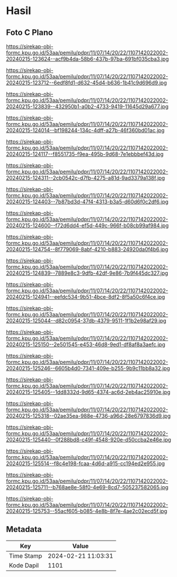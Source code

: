 # Hasil

## Foto C Plano

https://sirekap-obj-formc.kpu.go.id/53aa/pemilu/pdpr/11/07/14/20/22/1107142022002-20240215-123624--acf9b4da-58b6-437b-97ba-691bf035cba3.jpg

https://sirekap-obj-formc.kpu.go.id/53aa/pemilu/pdpr/11/07/14/20/22/1107142022002-20240215-123712--6edf8fd1-d632-45d4-b636-1b41c9d696d9.jpg

https://sirekap-obj-formc.kpu.go.id/53aa/pemilu/pdpr/11/07/14/20/22/1107142022002-20240215-123839--432950b1-a0b2-4733-9419-11645d29a677.jpg

https://sirekap-obj-formc.kpu.go.id/53aa/pemilu/pdpr/11/07/14/20/22/1107142022002-20240215-124014--bf198244-134c-4dff-a27b-46f360bd01ac.jpg

https://sirekap-obj-formc.kpu.go.id/53aa/pemilu/pdpr/11/07/14/20/22/1107142022002-20240215-124117--f8551735-f9ea-495b-9d68-7e1ebbbef43d.jpg

https://sirekap-obj-formc.kpu.go.id/53aa/pemilu/pdpr/11/07/14/20/22/1107142022002-20240215-124311--2cb0542c-d7fb-4275-a81d-9ad3379a138f.jpg

https://sirekap-obj-formc.kpu.go.id/53aa/pemilu/pdpr/11/07/14/20/22/1107142022002-20240215-124403--7b87bd3d-47f4-4313-b3a5-d60d6f0c2df6.jpg

https://sirekap-obj-formc.kpu.go.id/53aa/pemilu/pdpr/11/07/14/20/22/1107142022002-20240215-124600--f72d6dd4-ef5d-449c-966f-b08cb99af984.jpg

https://sirekap-obj-formc.kpu.go.id/53aa/pemilu/pdpr/11/07/14/20/22/1107142022002-20240215-124754--8f779069-8abf-4210-b883-24920da0f4b6.jpg

https://sirekap-obj-formc.kpu.go.id/53aa/pemilu/pdpr/11/07/14/20/22/1107142022002-20240215-124839--7889e8c3-9dfb-42df-9e86-7b9f445dc327.jpg

https://sirekap-obj-formc.kpu.go.id/53aa/pemilu/pdpr/11/07/14/20/22/1107142022002-20240215-124941--eefdc534-9b51-4bce-8df2-8f5a50c6f4ce.jpg

https://sirekap-obj-formc.kpu.go.id/53aa/pemilu/pdpr/11/07/14/20/22/1107142022002-20240215-125044--d82c0954-37db-4379-9511-1f1b2e98af29.jpg

https://sirekap-obj-formc.kpu.go.id/53aa/pemilu/pdpr/11/07/14/20/22/1107142022002-20240215-125150--2e501545-e453-46d8-9ed1-df8af8a3aefc.jpg

https://sirekap-obj-formc.kpu.go.id/53aa/pemilu/pdpr/11/07/14/20/22/1107142022002-20240215-125246--6605b4d0-7341-409e-b255-9b9c11bb8a32.jpg

https://sirekap-obj-formc.kpu.go.id/53aa/pemilu/pdpr/11/07/14/20/22/1107142022002-20240215-125405--1dd8332d-9d65-4374-ac6d-2eb4ac25910e.jpg

https://sirekap-obj-formc.kpu.go.id/53aa/pemilu/pdpr/11/07/14/20/22/1107142022002-20240215-125318--02ae35ea-988e-4736-a96d-28e6797836d9.jpg

https://sirekap-obj-formc.kpu.go.id/53aa/pemilu/pdpr/11/07/14/20/22/1107142022002-20240215-125440--0f288bd8-c49f-4548-920e-d50ccba2e46e.jpg

https://sirekap-obj-formc.kpu.go.id/53aa/pemilu/pdpr/11/07/14/20/22/1107142022002-20240215-125514--f8c4e198-fcaa-4d6d-a915-cc194ed2e955.jpg

https://sirekap-obj-formc.kpu.go.id/53aa/pemilu/pdpr/11/07/14/20/22/1107142022002-20240215-125711--b768ae8e-58f0-4e69-8cd7-505237582065.jpg

https://sirekap-obj-formc.kpu.go.id/53aa/pemilu/pdpr/11/07/14/20/22/1107142022002-20240215-125753--55acf605-b085-4e8b-8f7e-4ae2c02ecd5f.jpg


## Metadata

| Key        | Value               |
| ---------- | ------------------- |
| Time Stamp | 2024-02-21 11:03:31 |
| Kode Dapil | 1101                |



